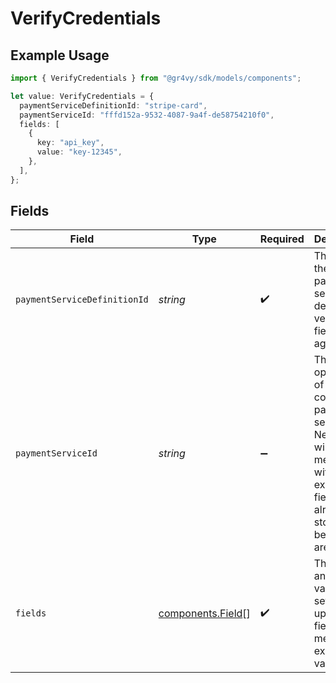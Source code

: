 # VerifyCredentials

## Example Usage

```typescript
import { VerifyCredentials } from "@gr4vy/sdk/models/components";

let value: VerifyCredentials = {
  paymentServiceDefinitionId: "stripe-card",
  paymentServiceId: "fffd152a-9532-4087-9a4f-de58754210f0",
  fields: [
    {
      key: "api_key",
      value: "key-12345",
    },
  ],
};
```

## Fields

| Field                                                                                                                                          | Type                                                                                                                                           | Required                                                                                                                                       | Description                                                                                                                                    | Example                                                                                                                                        |
| ---------------------------------------------------------------------------------------------------------------------------------------------- | ---------------------------------------------------------------------------------------------------------------------------------------------- | ---------------------------------------------------------------------------------------------------------------------------------------------- | ---------------------------------------------------------------------------------------------------------------------------------------------- | ---------------------------------------------------------------------------------------------------------------------------------------------- |
| `paymentServiceDefinitionId`                                                                                                                   | *string*                                                                                                                                       | :heavy_check_mark:                                                                                                                             | The ID of the payment service definition to verify the fields against                                                                          | stripe-card                                                                                                                                    |
| `paymentServiceId`                                                                                                                             | *string*                                                                                                                                       | :heavy_minus_sign:                                                                                                                             | The optional ID of the configured payment service. New fields will be merged with any existing fields already stored before they are verified. | fffd152a-9532-4087-9a4f-de58754210f0                                                                                                           |
| `fields`                                                                                                                                       | [components.Field](../../models/components/field.md)[]                                                                                         | :heavy_check_mark:                                                                                                                             | The fields and their values, or a set of updated fields to merge with existing values.                                                         |                                                                                                                                                |